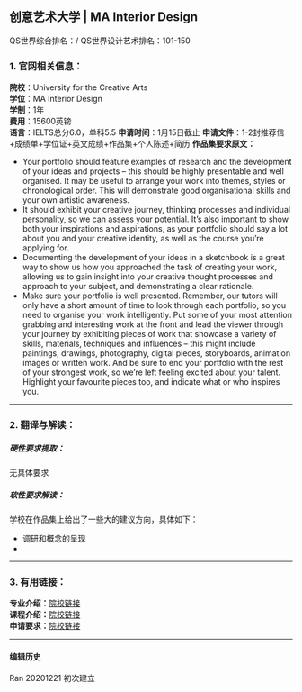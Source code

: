 ##  创意艺术大学 | MA Interior Design

QS世界综合排名：/
QS世界设计艺术排名：101-150

### 1. 官网相关信息：

**院校**：University for the Creative Arts  
**学位**：MA Interior Design  
**学制**：1年  
**费用**：15600英镑  
**语言**：IELTS总分6.0，单科5.5
**申请时间**：1月15日截止
**申请文件**：1-2封推荐信+成绩单+学位证+英文成绩+作品集+个人陈述+简历
**作品集要求原文：**  
- Your portfolio should feature examples of research and the development of your ideas and projects – this should be highly presentable and well organised. It may be useful to arrange your work into themes, styles or chronological order. This will demonstrate good organisational skills and your own artistic awareness.
- It should exhibit your creative journey, thinking processes and individual personality, so we can assess your potential. It’s also important to show both your inspirations and aspirations, as your portfolio should say a lot about you and your creative identity, as well as the course you’re applying for.
- Documenting the development of your ideas in a sketchbook is a great way to show us how you approached the task of creating your work, allowing us to gain insight into your creative thought processes and approach to your subject, and demonstrating a clear rationale.
- Make sure your portfolio is well presented. Remember, our tutors will only have a short amount of time to look through each portfolio, so you need to organise your work intelligently. Put some of your most attention grabbing and interesting work at the front and lead the viewer through your journey by exhibiting pieces of work that showcase a variety of skills, materials, techniques and influences – this might include paintings, drawings, photography, digital pieces, storyboards, animation images or written work. And be sure to end your portfolio with the rest of your strongest work, so we’re left feeling excited about your talent. Highlight your favourite pieces too, and indicate what or who inspires you.





---


### 2. 翻译与解读：

##### 硬性要求提取：
无具体要求


##### 软性要求解读：
学校在作品集上给出了一些大的建议方向，具体如下：
- 调研和概念的呈现
-

---


### 3. 有用链接：

**专业介绍：**[院校链接](https://www.uca.ac.uk/study/courses/ma-interior-design/)  
**课程介绍：**[院校链接](http://webdocs.ucreative.ac.uk/Interior_Design_MA_C_PSpecA_201920-1537529760012.pdf)  
**申请要求：**[院校链接](https://www.uca.ac.uk/international/international-country-entry-requirements/china/)         



---


#### 编辑历史

Ran 20201221 初次建立
